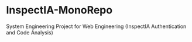 # InspectIA-MonoRepo
System Engineering Project for Web Engineering (InspectIA Authentication and Code Analysis)
